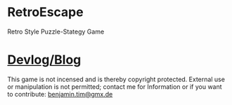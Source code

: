 # RetroEscape
Retro Style Puzzle-Stategy Game


# [Devlog/Blog](https://tbscode.github.io/RetroEscape/)

This game is not incensed and is thereby copyright protected. External use or manipulation is not permitted; contact me for Information or if you want to contribute: benjamin.tim@gmx.de
